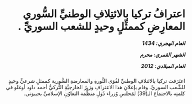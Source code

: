 <h1 dir="rtl">اعترافُ تركيا بالائتِلافِ الوطنيِّ السُّوري المعارِضِ كممثِّلٍ وحيدٍ للشعب السوريِّ .</h1>

<h5 dir="rtl">العام الهجري:  1434

الشهر القمري: محرم

العام الميلادي: 2012</h5>

<p dir="rtl">اعتَرَفت تركيا بالائتلافِ الوطنيِّ لقُوَى الثَّورةِ والمعارضةِ السُّورية كممثلٍ شرعيٍّ وحيدٍ للشَّعب السوريِّ. وقام بإعلانِ هذا الاعترافِ وزيرُ الخارجيَّةِ التُّركيُّ أحمد داود أوغلو في كلمتِه بالاجتماع الـ(39) لمَجلسِ وُزراء دُوَلِ منظَّمة التعاوُنِ الإسلاميِّ بجيبوتي.</p></br>
